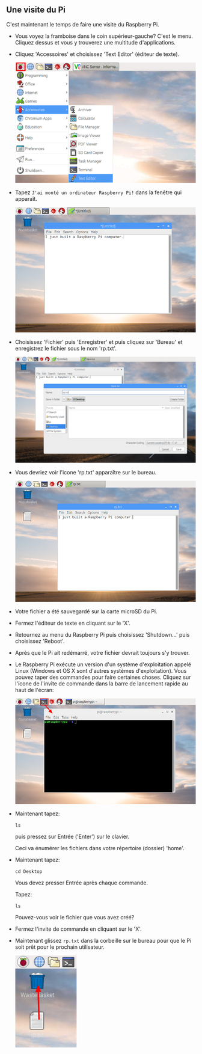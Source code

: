 ## Une visite du Pi

C'est maintenant le temps de faire une visite du Raspberry Pi.

+ Vous voyez la framboise dans le coin supérieur-gauche? C'est le menu. Cliquez dessus et vous y trouverez une multitude d'applications.

+ Cliquez 'Accessoires' et choisissez 'Text Editor' (éditeur de texte).

	![screenshot](images/pi-accessories.png)  

+ Tapez `J'ai monté un ordinateur Raspberry Pi!` dans la fenêtre qui apparaît.

	![screenshot](images/pi-text-editor.png)  

+ Choisissez 'Fichier' puis 'Enregistrer' et puis cliquez sur 'Bureau' et enregistrez le fichier sous le nom 'rp.txt'.

	![screenshot](images/pi-save.png)  

+ Vous devriez voir l'icone 'rp.txt' apparaître sur le bureau.

	![screenshot](images/pi-saved.png)  

+ Votre fichier a été sauvegardé sur la carte microSD du Pi.

+ Fermez l'éditeur de texte en cliquant sur le 'X'.

+ Retournez au menu du Raspberry Pi puis choisissez 'Shutdown...' puis choisissez 'Reboot'.

+ Après que le Pi ait redémarré, votre fichier devrait toujours s'y trouver.

+ Le Raspberry Pi exécute un version d'un système d'exploitation appelé Linux (Windows et OS X sont d'autres systèmes d'exploitation). Vous pouvez taper des commandes pour faire certaines choses. Cliquez sur l'icone de l'invite de commande dans la barre de lancement rapide au haut de l'écran:

	![screenshot](images/pi-command-prompt.png)  

+ Maintenant tapez:

	```
	ls
	```

	puis pressez sur Entrée ('Enter') sur le clavier.

	Ceci va énumérer les fichiers dans votre répertoire (dossier) 'home'.

+ Maintenant tapez:

	```
	cd Desktop
	```

	Vous devez presser Entrée après chaque commande.

	Tapez:

	```
	ls
	```

	Pouvez-vous voir le fichier que vous avez créé?

+ Fermez l'invite de commande en cliquant sur le 'X'.

+ Maintenant glissez `rp.txt` dans la corbeille sur le bureau pour que le Pi soit prêt pour le prochain utilisateur.

	![screenshot](images/pi-waste.png)